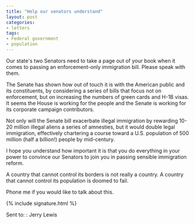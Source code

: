 ```yaml
---
title: "Help our senators understand"
layout: post
categories:
- letters
tags:
- Federal government
- population
---
```


Our state's two Senators need to take a page out of your book when it comes to passing an enforcement-only immigration bill. Please speak with them.

The Senate has shown how out of touch it is with the American public and its constituents, by considering a series of bills that focus not on enforcement, but on increasing the numbers of green cards and H-1B visas. It seems the House is working for the people and the Senate is working for its corporate campaign contributors.

Not only will the Senate bill exacerbate illegal immigration by rewarding 10-20 million illegal aliens a series of amnesties, but it would double legal immigration, effectively chartering a course toward a U.S. population of 500 million (half a billion!) people by mid-century.

I hope you understand how important it is that you do everything in your power to convince our Senators to join you in passing sensible immigration reform.

A country that cannot control its borders is not really a country. A country that cannot control its population is doomed to fail.

Phone me if you would like to talk about this.

{% include signature.html %}

Sent to:
: Jerry Lewis
